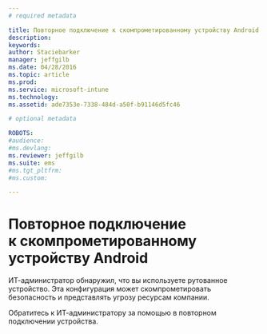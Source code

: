 ```yaml
---
# required metadata

title: Повторное подключение к скомпрометированному устройству Android | Microsoft Intune
description:
keywords:
author: Staciebarker
manager: jeffgilb
ms.date: 04/28/2016
ms.topic: article
ms.prod:
ms.service: microsoft-intune
ms.technology:
ms.assetid: ade7353e-7338-484d-a50f-b91146d5fc46

# optional metadata

ROBOTS:
#audience:
#ms.devlang:
ms.reviewer: jeffgilb
ms.suite: ems
#ms.tgt_pltfrm:
#ms.custom:

---
```


# Повторное подключение к скомпрометированному устройству Android
ИТ-администратор обнаружил, что вы используете рутованное устройство. Эта конфигурация может скомпрометировать безопасность и представлять угрозу ресурсам компании.

Обратитесь к ИТ-администратору за помощью в повторном подключении устройства.



<!--HONumber=May16_HO2-->


